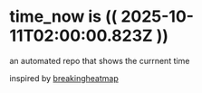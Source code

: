 # time_now is (( 2025-10-11T02:00:00.823Z ))

an automated repo that shows the currnent time

inspired by [breakingheatmap](https://github.com/breakingheatmap/breakingheatmap)